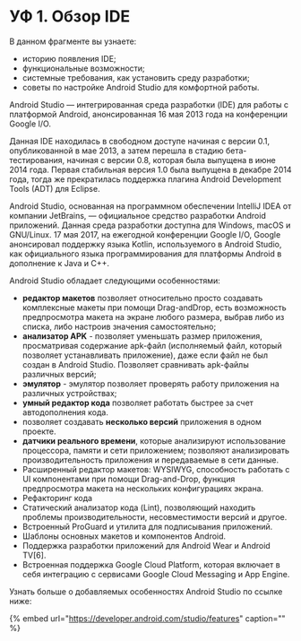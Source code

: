 # УФ 1. Обзор IDE

В данном фрагменте вы узнаете:

* историю появления IDE;
* функциональные возможности;
* системные требования, как установить среду разработки;
* советы по настройке Android Studio для комфортной работы.

Android Studio — интегрированная среда разработки \(IDE\) для работы с платформой Android, анонсированная 16 мая 2013 года на конференции Google I/O.

Данная IDE находилась в свободном доступе начиная с версии 0.1, опубликованной в мае 2013, а затем перешла в стадию бета-тестирования, начиная с версии 0.8, которая была выпущена в июне 2014 года. Первая стабильная версия 1.0 была выпущена в декабре 2014 года, тогда же прекратилась поддержка плагина Android Development Tools \(ADT\) для Eclipse.

Android Studio, основанная на программном обеспечении IntelliJ IDEA от компании JetBrains, — официальное средство разработки Android приложений. Данная среда разработки доступна для Windows, macOS и GNU/Linux. 17 мая 2017, на ежегодной конференции Google I/O, Google анонсировал поддержку языка Kotlin, используемого в Android Studio, как официального языка программирования для платформы Android в дополнение к Java и С++.

Android Studio обладает следующими особенностями:

* **редактор макетов** позволяет относительно просто создавать комплексные макеты при помощи Drag-andDrop, есть возможность предпросмотра макета на экране любого размера, выбрав либо из списка, либо настроив значения самостоятельно;
* **анализатор APK** - позволяет уменьшать размер приложения, просматривая содержание apk-файл \(исполняемый файл, который позволяет устанавливать приложение\), даже если файл не был создан в Android Studio. Позволяет сравнивать apk-файлы различных версий;
* **эмулятор** - эмулятор позволяет проверять работу приложения на различных устройствах;
* **умный редактор кода** позволяет работать быстрее за счет автодополнения кода.
* позволяет создавать **несколько версий** приложения в одном проекте.
* **датчики реального времени**, которые анализируют использование процессора, памяти и сети приложением; позволяют анализировать производительность приложения и передаваемые в сети данные.
* Расширенный редактор макетов: WYSIWYG, способность работать с UI компонентами при помощи Drag-and-Drop, функция предпросмотра макета на нескольких конфигурациях экрана.
* Рефакторинг кода 
* Статический анализатор кода \(Lint\), позволяющий находить проблемы производительности, несовместимости версий и другое. 
* Встроенный ProGuard и утилита для подписывания приложений. 
* Шаблоны основных макетов и компонентов Android. 
* Поддержка разработки приложений для Android Wear и Android TV\[6\]. 
* Встроенная поддержка Google Cloud Platform, которая включает в себя интеграцию с сервисами Google Cloud Messaging и App Engine.

Узнать больше о добавляемых особенностях Android Studio по ссылке ниже:

{% embed url="https://developer.android.com/studio/features" caption="" %}

